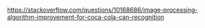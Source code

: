 <https://stackoverflow.com/questions/10168686/image-processing-algorithm-improvement-for-coca-cola-can-recognition>


